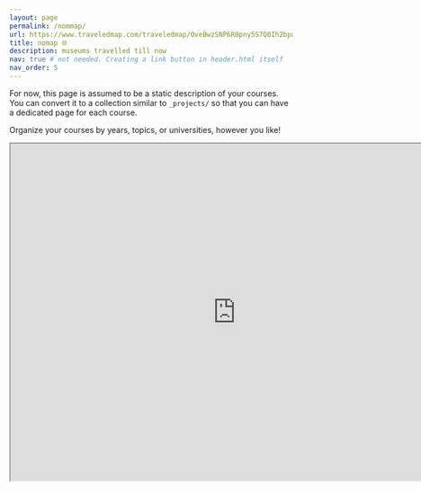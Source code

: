 ```yaml
---
layout: page
permalink: /nommap/
url: https://www.traveledmap.com/traveledmap/OveBwzSNP6R0pny5S7Q0Ih2bpqt2#
title: nomap 🌐
description: museums travelled till now
nav: true # not needed. Creating a link button in header.html itself
nav_order: 5
---
```


For now, this page is assumed to be a static description of your courses. You can convert it to a collection similar to `_projects/` so that you can have a dedicated page for each course.

Organize your courses by years, topics, or universities, however you like!


<iframe src="https://www.google.com/maps/d/u/0/embed?mid=10a45UYffmhb2dgsDrl05O_IiRlE294w&ehbc=2E312F" width="800" height="600"></iframe>

